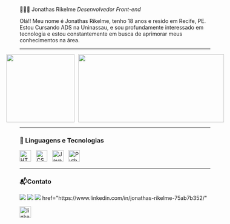 👨🏻‍💻 Jonathas Rikelme
*Desenvolvedor Front-end*

Olá!! Meu nome é Jonathas Rikelme, tenho 18 anos e resido em Recife, PE. Estou Cursando ADS na Uninassau, e sou profundamente interessado em tecnologia e estou constantemente em busca de aprimorar meus conhecimentos na área.

---

<div style="display: flex; align-items: center; justify-content: center; gap: 10px;">
  <img src="https://github-readme-stats.vercel.app/api?username=jonathasrikelme&theme=radical&show_icons=true&hide_border=true&count_private=true" height="180px"/>
  <img src="https://github-readme-stats.vercel.app/api/top-langs/?username=jonathasrikelme&theme=radical&show_icons=true&hide_border=true&layout=compact" height="180px" width="385px"/>
</div>

---

### 🤖 Linguagens e Tecnologias


<img 
    align="left" 
    alt="HTML"
    title="HTML" 
    width="30px" 
    style="padding-right: 10px;" 
    src="https://cdn.jsdelivr.net/gh/devicons/devicon@latest/icons/html5/html5-original.svg" 
/>
<img 
    align="left" 
    alt="CSS" 
    title="CSS"
    width="30px" 
    style="padding-right: 10px;" 
    src="https://cdn.jsdelivr.net/gh/devicons/devicon@latest/icons/css3/css3-original.svg" 
/>
<img 
    align="left" 
    alt="JavaScript" 
    title="JavaScript"
    width="30px" 
    style="padding-right: 10px;" 
    src="https://cdn.jsdelivr.net/gh/devicons/devicon@latest/icons/javascript/javascript-original.svg" 
/>
<img 
    align="left" 
    alt="Python" 
    title="Python"
    width="30px" 
    style="padding-right: 10px;" 
    src="https://cdn.jsdelivr.net/gh/devicons/devicon@latest/icons/python/python-original.svg" 
/>

<br/>
<br/>

---

### 📬Contato




<div> 
  <a href="https://instagram.com/jonathas_rikelme" target="_blank"><img src="https://img.shields.io/badge/-Instagram-%23E4405F?style=for-the-badge&logo=instagram&logoColor=white" target="_blank"></a>
 <a href="https://discord.gg/wagxzStdcR" target="_blank"><img src="https://img.shields.io/badge/Discord-7289DA?style=for-the-badge&logo=discord&logoColor=white" target="_blank"></a> 
  <a href = "mailto:jonathasrikelme18@gmail.com"><img src="https://img.shields.io/badge/-Gmail-%23333?style=for-the-badge&logo=gmail&logoColor=white" target="_blank"></a>
  <a> href="https://www.linkedin.com/in/jonathas-rikelme-75ab7b352/" <img scr="https://img.shields.io/badge/LinkedIn-0077B5?style=for-the-badge&logo=linkedin&logoColor=white' alt='linkedin' height='30'>"</a>

  
  
  [<img src='https://img.shields.io/badge/LinkedIn-0077B5?style=for-the-badge&logo=linkedin&logoColor=white' alt='linkedin' height='30'>](https://www.linkedin.com/in/jonathas-rikelme-75ab7b352/)
  
</div>


